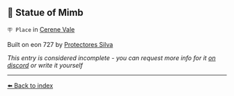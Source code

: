 ## 🗽 Statue of Mimb

`🪧 Place` in [Cerene Vale](https://zeithalt.github.io/r/cerene_vale.html)

Built on eon 727 by [Protectores Silva](https://zeithalt.github.io/r/protectores_silva.html)

_This entry is considered incomplete - you can request more info for it [on discord](<https://discord.com/channels/562910943848169472/1173922660489633802>) or write it yourself_


----------
[⬅️ Back to index](/index.md#25b0_s)
